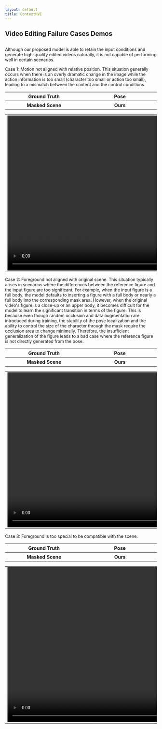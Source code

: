 ```yaml
---
layout: default
title: ContextHVE
---
```


<div class="post">
	<h2 class="pageTitle">Video Editing Failure Cases Demos</h2>
    <p align="center">
	<img src="{{ '/assets/img/pipeline.jpg' | relative_url }}" alt="">
    </p>
	<p>Although our proposed model is able to retain the input conditions and generate high-quality edited videos naturally, it is not capable of performing well in certain scenarios.</p>
	<table border="0"> <!-- 表格边框设置为1 -->
	<tr> Case 1: Motion not aligned with relative position. This situation generally occurs when there is an overly dramatic change in the image while the action information is too small (character too small or action too small), leading to a mismatch between the content and the control conditions. </tr>
    <tr> <!-- 表格的一行 -->
        <th style="width: 456px;">Ground Truth</th> <!-- 表头单元格 -->
        <th style="width: 456px;">Pose</th> <!-- 表头单元格 -->
    </tr>
    <tr> <!-- 表格的一行 -->
        <th style="width: 456px;">Masked Scene</th> <!-- 表头单元格 -->
        <th style="width: 456px;">Ours</th> <!-- 表头单元格 -->
    </tr>
    </table>
	<table border="0"> <!-- 表格边框设置为1 -->
    <tr> <!-- 表格的另一行 -->
        <td> <!-- 表格的单元格 -->
            <video width="912" height="512" controls>
                <source src="/assets/img/fail/069505-clip_0000011002_gt_clip_0000011186_fg_crop.mp4" type="video/mp4">
                您的浏览器不支持视频标签。
            </video>
        </td>
    </tr>
</table>
	<table border="0"> <!-- 表格边框设置为1 -->
	<tr> Case 2: Foreground not aligned with original scene. This situation typically arises in scenarios where the differences between the reference figure and the input figure are too significant. For example, when the input figure is a full body, the model defaults to inserting a figure with a full body or nearly a full body into the corresponding mask area. However, when the original video's figure is a close-up or an upper body, it becomes difficult for the model to learn the significant transition in terms of the figure. This is because even though random occlusion and data augmentation are introduced during training, the stability of the pose localization and the ability to control the size of the character through the mask require the occlusion area to change minimally. Therefore, the insufficient generalization of the figure leads to a bad case where the reference figure is not directly generated from the pose. </tr>
    <tr> <!-- 表格的一行 -->
        <th style="width: 456px;">Ground Truth</th> <!-- 表头单元格 -->
        <th style="width: 456px;">Pose</th> <!-- 表头单元格 -->
    </tr>
    <tr> <!-- 表格的一行 -->
        <th style="width: 456px;">Masked Scene</th> <!-- 表头单元格 -->
        <th style="width: 456px;">Ours</th> <!-- 表头单元格 -->
    </tr>
    </table>
	<table border="0"> <!-- 表格边框设置为1 -->
    <tr> <!-- 表格的另一行 -->
        <td> <!-- 表格的单元格 -->
            <video width="912" height="512" controls>
                <source src="/assets/img/fail/069505-clip_0000011132_gt_clip_0000011168_fg_crop_pure.mp4" type="video/mp4">
                您的浏览器不支持视频标签。
            </video>
        </td>
    </tr>
</table>
	<table border="0"> <!-- 表格边框设置为1 -->
	<tr> Case 3: Foreground is too special to be compatible with the scene. </tr>
    <tr> <!-- 表格的一行 -->
        <th style="width: 456px;">Ground Truth</th> <!-- 表头单元格 -->
        <th style="width: 456px;">Pose</th> <!-- 表头单元格 -->
    </tr>
    <tr> <!-- 表格的一行 -->
        <th style="width: 456px;">Masked Scene</th> <!-- 表头单元格 -->
        <th style="width: 456px;">Ours</th> <!-- 表头单元格 -->
    </tr>
    </table>
	<table border="0"> <!-- 表格边框设置为1 -->
    <tr> <!-- 表格的另一行 -->
        <td> <!-- 表格的单元格 -->
            <video width="912" height="512" controls>
                <source src="/assets/img/fail/069505-clip_0000011192_gt_clip_0000011154_fg_crop.mp4" type="video/mp4">
                您的浏览器不支持视频标签。
            </video>
        </td>
    </tr>
</table>
</div>
